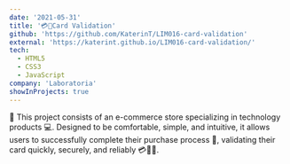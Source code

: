 ```yaml
---
date: '2021-05-31'
title: '💳🔐Card Validation'
github: 'https://github.com/KaterinT/LIM016-card-validation'
external: 'https://katerint.github.io/LIM016-card-validation/'
tech:
  - HTML5 
  - CSS3 
  - JavaScript
company: 'Laboratoria'
showInProjects: true
---
```


📌 This project consists of an e-commerce store specializing in technology products 💻. Designed to be comfortable, simple, and intuitive, it allows users to successfully complete their purchase process 🛒, validating their card quickly, securely, and reliably 💳🔐✅.
